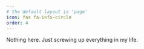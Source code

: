 ```yaml
---
# the default layout is 'page'
icon: fas fa-info-circle
order: 4
---
```


Nothing here. Just screwing up everything in my life.